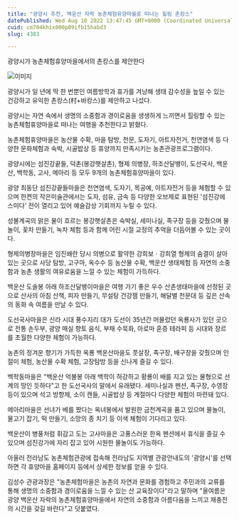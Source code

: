 ```yaml
---
title: "광양시 추천, 백운산 자락 농촌체험유양마을로 떠나는 힐링 촌캉스"
datePublished: Wed Aug 10 2022 13:47:45 GMT+0000 (Coordinated Universal Time)
cuid: cm704khix000p09ifb15habd3
slug: 4383

---
```



광양시가 농촌체험휴양마을에서의 촌캉스를 제안한다

![이미지](https://cdn.hashnode.com/res/hashnode/image/upload/v1739256758789/102e3195-b938-4003-9579-57b0ec003009.jpeg)

광양시가 일 년에 딱 한 번뿐인 여름방학과 휴가를 겨냥해 생태 감수성을 높일 수 있는 건강하고 유익한 촌캉스(村+바캉스)를 제안하고 나섰다.

광양시는 자연 속에서 생명의 소중함과 경이로움을 생생하게 느끼면서 힐링할 수 있는 농촌체험휴양마을로 떠나는 여행을 추천한다고 밝혔다.

농촌체험휴양마을은 농산물 수확, 마을 탐방, 천문, 도자기, 아트자전거, 천연염색 등 다양한 문화체험과 숙박, 시골밥상 등 휴양까지 만족시키는 농촌관광프로그램이다.

광양시에는 섬진강끝들, 덕촌(봉강햇살촌), 형제 의병장, 하조산달뱅이, 도선국사, 백운산, 백학동, 고사, 메아리 등 모두 9개의 농촌체험휴양마을이 있다.

광양 최동단 섬진강끝들마을은 천연염색, 도자기, 목공예, 아트자전거 등을 체험할 수 있으며 한켠의 작은미술관에서는 도자, 섬유, 금속 등 다양한 오브제로 표현된 '섬진강에 스미다' 전이 열리고 있어 예술감상 기회까지 누릴 수 있다.

성불계곡의 맑은 물이 흐르는 봉강햇살촌은 숙박실, 세미나실, 족구장 등을 갖췄으며 물놀이, 꽃차 만들기, 녹차 체험 등과 함께 어린 시절 교정의 추억을 더듬어볼 수 있는 곳이다.

형제의병장마을은 임진왜란 당시 의병으로 활약한 강희보ㆍ강희열 형제의 숨결이 살아 있는 곳으로 사당 탐방, 고구마, 옥수수 등 농산물 수확, 백운산 생태체험 등 자연의 소중함과 농촌 생활의 여유로움을 느낄 수 있는 체험이 가득하다.

백운산 도솔봉 아래 하조산달뱅이마을은 여행 가기 좋은 우수 산촌생태마을에 선정된 곳으로 산사의 아침 산책, 피자 만들기, 무설탕 건강잼 만들기, 해달별 천문대 등 깊은 산속의 동화 속 여름을 만날 수 있다.

도선국사마을은 신라 시대 풍수지리 대가 도선이 35년간 머물렀던 옥룡사가 있던 곳으로 전통 손두부, 광양 매실 향토 음식, 부채 수묵화, 아로마 훈증 테라피 등 시대와 장르를 초월한 다양한 체험이 가능하다.

농촌의 정겨운 향기가 가득한 옥룡 백운산마을도 풋살장, 족구장, 배구장을 갖췄으며 인절미 체험, 농산물 수확 체험, 고장탐방 등을 신나게 즐길 수 있다.

백학동마을은 "백운산 억불봉 아래 백학이 하강하고 황룡이 배를 지고 있는 물형으로 선계의 땅인 듯하다"고 한 도선국사의 말에서 유래됐다. 세미나실과 펜션, 족구장, 수영장 등이 있으며 석고 방향제, 소이 캔들, 시골밥상 등 계절마다 다양한 체험이 마련돼 있다.

메아리마을은 선녀가 베를 짰다는 옥녀봉에서 발원한 금천계곡을 품고 있으며 물놀이, 물고기 잡기, 떡 만들기, 소망의 종 치기 등 이색 체험이 기다리고 있다.

백운산이 병풍처럼 휘감고 도는 고사마을은 고풍스러운 한옥 펜션에서 휴식을 즐길 수 있으며 섬진강가에 자리 잡고 있어 시원한 물놀이도 가능하다.

아울러 전라남도 농촌체험관광에 접속해 전라남도 지역별 관광안내도의 '광양시'를 선택하면 각 휴양마을 홈페이지 등에서 상세한 정보를 얻을 수 있다.

김성수 관광과장은 "농촌체험마을은 농촌의 자연과 문화를 경험하고 주민과의 교류를 통해 생명의 소중함과 경이로움을 느낄 수 있는 산 교육장이다"라고 말하며 "올여름은 광양 백운산 자락의 농촌체험휴양마을에서 자연의 소중함과 아름다움을 느끼고 재충전의 시간을 갖길 바란다"고 덧붙였다.